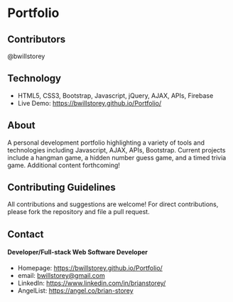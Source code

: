 # Portfolio

## Contributors
@bwillstorey

## Technology
- HTML5, CSS3, Bootstrap, Javascript, jQuery, AJAX, APIs, Firebase
- Live Demo: https://bwillstorey.github.io/Portfolio/

## About
A personal development portfolio highlighting a variety of tools and technologies including Javascript, AJAX, APIs, Bootstrap. Current projects include a hangman game, a hidden number guess game, and a timed trivia game. Additional content forthcoming!

## Contributing Guidelines
All contributions and suggestions are welcome! For direct contributions, please fork the repository and file a pull request.

## Contact
#### Developer/Full-stack Web Software Developer
- Homepage: https://bwillstorey.github.io/Portfolio/
- email: bwillstorey@gmail.com
- LinkedIn: https://www.linkedin.com/in/brianstorey/
- AngelList: https://angel.co/brian-storey
